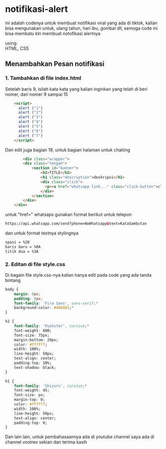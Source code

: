 # notifikasi-alert
ini adalah codenya untuk membuat notifikasi viral yang ada di tiktok, kalian bisa mengunakan untuk, ulang tahun, hari ibu, gombal dll, semoga code ini bisa membatu kln membuat notofikasi alertnya

using:
<br>HTML, CSS</br>

## Menambahkan Pesan notifikasi

### 1. Tambahkan di file index.html
Setelah baris 9, isilah kata kata yang kalian inginkan yang telah di beri nomer, dari nomer 9 sampai 15

```html
    <script>
      alert ("1")
      alert ("2")
      alert ("3")
      alert ("4")
      alert ("5")
      alert ("6")
      alert ("7")
    </script>
```

Dan edit juga bagian 19, untuk bagian halaman untuk chatiing
```html
        <div class="wrapper">
        <div class="tengah">
            <section id="banner">
                <h2>TITLE</h2>
                <h1 class="description">deskripsi</h1>
                <div class="click">
                  <p><a href="whatsapp link..." class="click-button">click</a></p>
                </div>
            </section>
        </div>
    </div>
```

untuk "href=" whatsaps gunakan format berikut untuk telepon
```html
https://api.whatsapp.com/send?phone=NoWhatsapp&text=KataSambutan
```
dan untuk format textnya stylingnya
```html
spasi = %20
baris baru = %0A
titik dua = %3A
```

### 2. Editan di file style.css
Di bagain file style.css-nya kalian hanya edit pada code yang ada tanda bintang
```css
body {
    margin: 0px;
    padding: 0px;
    font-family: 'Fira Sans', sans-serif;*
    background-color: #406882;*
}
```

```css
h2 {
    font-family: 'Pushster', cursive;*
    font-weight: 800;
    font-size: 75px;
    margin-bottom: 20px;
    color: #ffffff;
    width: 100%;
    line-height: 50px;
    text-align: center;
    padding-top: 10%;
    text-shadow: black;
}
```

```css
h1 {
    font-family: 'Shizuru', cursive;*
    font-weight: 45;
    font-size: px;
    margin-top: 0;
    color: #ffffff;
    width: 100%;
    line-height: 50px;
    text-align: center;
    padding-top: 0;
}
```
Dan lain lain, untuk pembahasaannya ada di youtube channel saya ada di channel vootrex
sekian dan terima kasih

